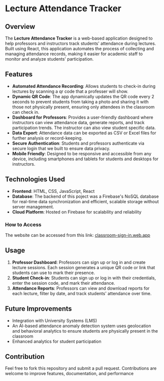 # Lecture Attendance Tracker

## Overview

The **Lecture Attendance Tracker** is a web-based application designed to help professors and instructors track students' attendance during lectures. Built using React, this application automates the process of collecting and managing attendance records, making it easier for academic staff to monitor and analyze students' participation. 

## Features

- **Automated Attendance Recording**: Allows students to check-in during lectures by scanning a qr code that a professer will show.
- **Dynamic QR Code**: The app dynamically updates the QR code every 2 seconds to prevent students from taking a photo and sharing it with those not physically present, ensuring only attendees in the classroom can check in.
- **Dashboard for Professors**: Provides a user-friendly dashboard where instructors can view attendance data, generate reports, and track participation trends. The instructor can also view student specific data.
- **Data Export**: Attendance data can be exported as CSV or Excel files for further analysis or record-keeping.
- **Secure Authentication**: Students and professors authenticate via secure login that we built to ensure data privacy.
- **Mobile Friendly**: Designed to be responsive and accessible from any device, including smartphones and tablets for students and desktops for instructors.

## Technologies Used

- **Frontend**: HTML, CSS, JavaScript, React
- **Database**: The backend of this poject was a Firebase's NoSQL database for real-time data synchronization and efficient, scalable storage without server management.
- **Cloud Platform**: Hosted on Firebase for scalability and reliability

### How to Access
The website can be accessed from this link: [classroom-sign-in.web.app](https://classroom-sign-in.web.app/login)

## Usage

1. **Professor Dashboard**: Professors can sign up or log in and create lecture sessions. Each session generates a unique QR code or link that students can use to mark their presence.
2. **Student Check-in**: Students can sign up or log in with their credentials, enter the session code, and mark their attendance.
3. **Attendance Reports**: Professors can view and download reports for each lecture, filter by date, and track students' attendance over time.

## Future Improvements

- Integration with University Systems (LMS)
- An AI-based attendance anomaly detection system uses geolocation and behavioral analytics to ensure students are physically present in the classroom
- Enhanced analytics for student participation

## Contribution

Feel free to fork this repository and submit a pull request. Contributions are welcome to improve features, documentation, and performance
